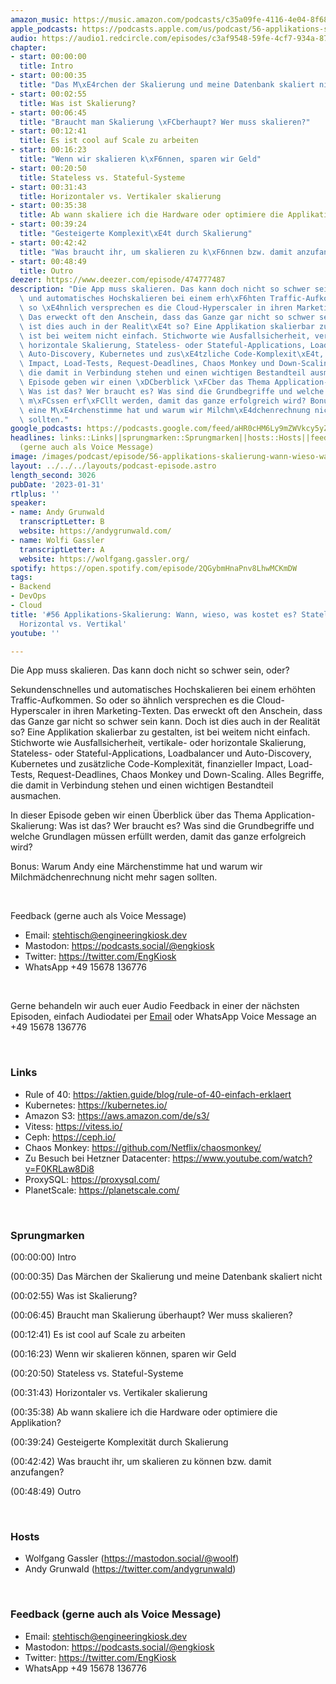 ```yaml
---
amazon_music: https://music.amazon.com/podcasts/c35a09fe-4116-4e04-8f68-77d61b112e46/episodes/3dbb8bc3-645b-4b36-9e8b-67c617d69375/engineering-kiosk-56-applikations-skalierung-wann-wieso-was-kostet-es-stateless-und-stateful-horizontal-vs-vertikal
apple_podcasts: https://podcasts.apple.com/us/podcast/56-applikations-skalierung-wann-wieso-was-kostet-es/id1603082924?i=1000597357438&uo=4
audio: https://audio1.redcircle.com/episodes/c3af9548-59fe-4cf7-934a-878aa505b686/stream.mp3
chapter:
- start: 00:00:00
  title: Intro
- start: 00:00:35
  title: "Das M\xE4rchen der Skalierung und meine Datenbank skaliert nicht"
- start: 00:02:55
  title: Was ist Skalierung?
- start: 00:06:45
  title: "Braucht man Skalierung \xFCberhaupt? Wer muss skalieren?"
- start: 00:12:41
  title: Es ist cool auf Scale zu arbeiten
- start: 00:16:23
  title: "Wenn wir skalieren k\xF6nnen, sparen wir Geld"
- start: 00:20:50
  title: Stateless vs. Stateful-Systeme
- start: 00:31:43
  title: Horizontaler vs. Vertikaler skalierung
- start: 00:35:38
  title: Ab wann skaliere ich die Hardware oder optimiere die Applikation?
- start: 00:39:24
  title: "Gesteigerte Komplexit\xE4t durch Skalierung"
- start: 00:42:42
  title: "Was braucht ihr, um skalieren zu k\xF6nnen bzw. damit anzufangen?"
- start: 00:48:49
  title: Outro
deezer: https://www.deezer.com/episode/474777487
description: "Die App muss skalieren. Das kann doch nicht so schwer sein, oder? Sekundenschnelles\
  \ und automatisches Hochskalieren bei einem erh\xF6hten Traffic-Aufkommen. So oder\
  \ so \xE4hnlich versprechen es die Cloud-Hyperscaler in ihren Marketing-Texten.\
  \ Das erweckt oft den Anschein, dass das Ganze gar nicht so schwer sein kann. Doch\
  \ ist dies auch in der Realit\xE4t so? Eine Applikation skalierbar zu gestalten,\
  \ ist bei weitem nicht einfach. Stichworte wie Ausfallsicherheit, vertikale- oder\
  \ horizontale Skalierung, Stateless- oder Stateful-Applications, Loadbalancer und\
  \ Auto-Discovery, Kubernetes und zus\xE4tzliche Code-Komplexit\xE4t, finanzieller\
  \ Impact, Load-Tests, Request-Deadlines, Chaos Monkey und Down-Scaling. Alles Begriffe,\
  \ die damit in Verbindung stehen und einen wichtigen Bestandteil ausmachen. In dieser\
  \ Episode geben wir einen \xDCberblick \xFCber das Thema Application-Skalierung:\
  \ Was ist das? Wer braucht es? Was sind die Grundbegriffe und welche Grundlagen\
  \ m\xFCssen erf\xFCllt werden, damit das ganze erfolgreich wird? Bonus: Warum Andy\
  \ eine M\xE4rchenstimme hat und warum wir Milchm\xE4dchenrechnung nicht mehr sagen\
  \ sollten."
google_podcasts: https://podcasts.google.com/feed/aHR0cHM6Ly9mZWVkcy5yZWRjaXJjbGUuY29tLzBlY2ZkZmQ3LWZkYTEtNGMzZC05NTE1LTQ3NjcyN2Y5ZGY1ZQ/episode/ZjRlOWVkN2MtNTMzOC00MGZkLWE0YjItMDQwZTcyNDA3OTky?sa=X&ved=2ahUKEwjnsJ7JovH8AhVdI2IAHVs1DHkQkfYCegQIARAF
headlines: links::Links||sprungmarken::Sprungmarken||hosts::Hosts||feedback-gerne-auch-als-voice-message::Feedback
  (gerne auch als Voice Message)
image: /images/podcast/episode/56-applikations-skalierung-wann-wieso-was-kostet-es-stateless-und-stateful-horizontal-vs-vertikal.jpg
layout: ../../../layouts/podcast-episode.astro
length_second: 3026
pubDate: '2023-01-31'
rtlplus: ''
speaker:
- name: Andy Grunwald
  transcriptLetter: B
  website: https://andygrunwald.com/
- name: Wolfi Gassler
  transcriptLetter: A
  website: https://wolfgang.gassler.org/
spotify: https://open.spotify.com/episode/2QGybmHnaPnv8LhwMCKmDW
tags:
- Backend
- DevOps
- Cloud
title: '#56 Applikations-Skalierung: Wann, wieso, was kostet es? Stateless und Stateful,
  Horizontal vs. Vertikal'
youtube: ''

---
```

<p><span>Die App muss skalieren. Das kann doch nicht so schwer sein, oder?</span></p><p><span>Sekundenschnelles und automatisches Hochskalieren bei einem erhöhten Traffic-Aufkommen. So oder so ähnlich versprechen es die Cloud-Hyperscaler in ihren Marketing-Texten. Das erweckt oft den Anschein, dass das Ganze gar nicht so schwer sein kann. Doch ist dies auch in der Realität so? Eine Applikation skalierbar zu gestalten, ist bei weitem nicht einfach. Stichworte wie Ausfallsicherheit, vertikale- oder horizontale Skalierung, Stateless- oder Stateful-Applications, Loadbalancer und Auto-Discovery, Kubernetes und zusätzliche Code-Komplexität, finanzieller Impact, Load-Tests, Request-Deadlines, Chaos Monkey und Down-Scaling. Alles Begriffe, die damit in Verbindung stehen und einen wichtigen Bestandteil ausmachen.</span></p><p><span>In dieser Episode geben wir einen Überblick über das Thema Application-Skalierung: Was ist das? Wer braucht es? Was sind die Grundbegriffe und welche Grundlagen müssen erfüllt werden, damit das ganze erfolgreich wird?</span></p><p><span>Bonus: Warum Andy eine Märchenstimme hat und warum wir Milchmädchenrechnung nicht mehr sagen sollten.</span></p><p><br></p><p><span>Feedback (gerne auch als Voice Message)</span></p><ul><li><span>Email: </span><a href="mailto:stehtisch@engineeringkiosk.dev" rel="nofollow">stehtisch@engineeringkiosk.dev</a></li><li><span>Mastodon: </span><a href="https://podcasts.social/@engkiosk" rel="nofollow">https://podcasts.social/@engkiosk</a></li><li><span>Twitter: </span><a href="https://twitter.com/EngKiosk" rel="nofollow">https://twitter.com/EngKiosk</a></li><li><span>WhatsApp </span>+49 15678 136776</li></ul><p><br></p><p><span>Gerne behandeln wir auch euer Audio Feedback in einer der nächsten Episoden, einfach Audiodatei per </span><a href="https://engineeringkiosk.dev/kontakt/">Email</a><span> oder WhatsApp Voice Message an </span>+49 15678 136776</p><p><br></p><h3 id="links">Links</h3><ul><li><span>Rule of 40: </span><a href="https://aktien.guide/blog/rule-of-40-einfach-erklaert" rel="nofollow">https://aktien.guide/blog/rule-of-40-einfach-erklaert</a></li><li><span>Kubernetes: </span><a href="https://kubernetes.io/" rel="nofollow">https://kubernetes.io/</a></li><li><span>Amazon S3: </span><a href="https://aws.amazon.com/de/s3/" rel="nofollow">https://aws.amazon.com/de/s3/</a></li><li><span>Vitess: </span><a href="https://vitess.io/" rel="nofollow">https://vitess.io/</a></li><li><span>Ceph: </span><a href="https://ceph.io/" rel="nofollow">https://ceph.io/</a></li><li><span>Chaos Monkey: </span><a href="https://github.com/Netflix/chaosmonkey/" rel="nofollow">https://github.com/Netflix/chaosmonkey/</a></li><li><span>Zu Besuch bei Hetzner Datacenter: </span><a href="https://www.youtube.com/watch?v=F0KRLaw8Di8" rel="nofollow">https://www.youtube.com/watch?v=F0KRLaw8Di8</a></li><li><span>ProxySQL: </span><a href="https://proxysql.com/" rel="nofollow">https://proxysql.com/</a></li><li><span>PlanetScale: </span><a href="https://planetscale.com/" rel="nofollow">https://planetscale.com/</a></li></ul><p><br></p><h3 id="sprungmarken">Sprungmarken</h3><p><span>(00:00:00) Intro</span></p><p><span>(00:00:35) Das Märchen der Skalierung und meine Datenbank skaliert nicht</span></p><p><span>(00:02:55) Was ist Skalierung?</span></p><p><span>(00:06:45) Braucht man Skalierung überhaupt? Wer muss skalieren?</span></p><p><span>(00:12:41) Es ist cool auf Scale zu arbeiten</span></p><p><span>(00:16:23) Wenn wir skalieren können, sparen wir Geld</span></p><p><span>(00:20:50) Stateless vs. Stateful-Systeme</span></p><p><span>(00:31:43) Horizontaler vs. Vertikaler skalierung</span></p><p><span>(00:35:38) Ab wann skaliere ich die Hardware oder optimiere die Applikation?</span></p><p><span>(00:39:24) Gesteigerte Komplexität durch Skalierung</span></p><p><span>(00:42:42) Was braucht ihr, um skalieren zu können bzw. damit anzufangen?</span></p><p><span>(00:48:49) Outro</span></p><p><br></p><h3 id="hosts">Hosts</h3><ul><li><span>Wolfgang Gassler (</span><a href="https://mastodon.social/@woolf" rel="nofollow">https://mastodon.social/@woolf</a><span>)</span></li><li><span>Andy Grunwald (</span><a href="https://twitter.com/andygrunwald" rel="nofollow">https://twitter.com/andygrunwald</a><span>)</span></li></ul><p><span><span>﻿</span></span></p><h3 id="feedback-gerne-auch-als-voice-message">Feedback (gerne auch als Voice Message)</h3><ul><li><span>Email: </span><a href="mailto:stehtisch@engineeringkiosk.dev" rel="nofollow">stehtisch@engineeringkiosk.dev</a></li><li><span>Mastodon: </span><a href="https://podcasts.social/@engkiosk" rel="nofollow">https://podcasts.social/@engkiosk</a></li><li><span>Twitter: </span><a href="https://twitter.com/EngKiosk" rel="nofollow">https://twitter.com/EngKiosk</a></li><li><span>WhatsApp </span>+49 15678 136776</li></ul><p><br></p>